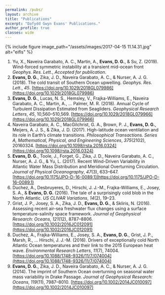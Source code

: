 ```yaml
---
permalink: /pubs/
layout: archive
title: "Publications"
excerpt: "Dafydd Gwyn Evans' Publications."
author_profile: true 
classes: wide  
---
```


{% include figure image_path="/assets/images/2017-04-15 11.14.31.jpg" alt="eifls" %}

1.  Yu, X., Naveira Garabato, A. C., Martin, A., **Evans, D. G.**, &amp; Su, Z. (2019). Wind-forced symmetric instability at a transient mid-ocean front <i>Geophys. Res. Lett.</i>, <i>Accepted for publication</i>. 
2. **Evans, D. G.**, Zika, J. D., Naveira Garabato, A. C., &amp; Nurser, A. J. G. (2018). The cold transit of Southern Ocean upwelling. <i>Geophys. Res. Lett.</i>, <i>45</i>. [https://doi.org/10.1029/2018GL079986](https://doi.org/10.1029/2018GL079986)
3. **Evans, D. G.**, Lucas, N. S., Hemsley, V., Frajka-Williams, E., Naveira Garabato, A. C., Martin, A., … Palmer, M. R. (2018). Annual Cycle of Turbulent Dissipation Estimated from Seagliders. <i>Geophysical Research Letters</i>, <i>45</i>, 10,560–510,569. [https://doi.org/10.1029/2018GL079966](https://doi.org/10.1029/2018GL079966)
4. Naveira Garabato, A. C., MacGilchrist, G. A., Brown, P. J., **Evans, D. G.**, Meijers, A. J. S., &amp; Zika, J. D. (2017). High-latitude ocean ventilation and its role in Earth’s climate transitions. <i>Philosophical Transactions. Series A, Mathematical, Physical, and Engineering Sciences</i>, <i>375</i>(2102), 20160324. [https://doi.org/10.1098/rsta.2016.0324](https://doi.org/10.1098/rsta.2016.0324)
5. **Evans, D. G.**, Toole, J., Forget, G., Zika, J. D., Naveira Garabato, A. C., Nurser, A. J. G., &amp; Yu, L. (2017). Recent Wind-Driven Variability in Atlantic Water Mass Distribution and Meridional Overturning Circulation. <i>Journal of Physical Oceanography</i>, <i>47</i>(3), 633–647. [https://doi.org/10.1175/JPO-D-16-0089.1](https://doi.org/10.1175/JPO-D-16-0089.1)
6. Duchez, A., Desbruyeres, D., Hirschi, J. J.-M., Frajka-Williams, E., Josey, S. A., &amp; **Evans, D. G.** (2016). The tale of a surprisingly cold blob in the North Atlantic. <i>US CLIVAR Variations</i>, <i>14</i>(2), 19–23.
7. Grist, J. P., Josey, S. A., Zika, J. D., **Evans, D. G.**, &amp; Skliris, N. (2016). Assessing recent air-sea freshwater flux changes using a surface temperature-salinity space framework. <i>Journal of Geophysical Research: Oceans</i>, <i>121</i>(12), 8787–8806. [https://doi.org/10.1002/2016JC012091](https://doi.org/10.1002/2016JC012091)
8. Duchez, A., Frajka-Williams, E., Josey, S. A., **Evans, D. G.**, Grist, J. P., Marsh, R., … Hirschi, J. J.-M. (2016). Drivers of exceptionally cold North Atlantic Ocean temperatures and their link to the 2015 European heat wave. <i>Environmental Research Letters</i>, <i>11</i>(7), 74004. [https://doi.org/10.1088/1748-9326/11/7/074004](https://doi.org/10.1088/1748-9326/11/7/074004)
9. **Evans, D. G.**, Zika, J. D., Naveira Garabato, A. C., &amp; Nurser, A. J. G. (2014). The imprint of Southern Ocean overturning on seasonal water mass variability in Drake Passage. <i>Journal of Geophysical Research: Oceans</i>, <i>119</i>(11), 7987–8010. [https://doi.org/10.1002/2014JC010097](https://doi.org/10.1002/2014JC010097)
